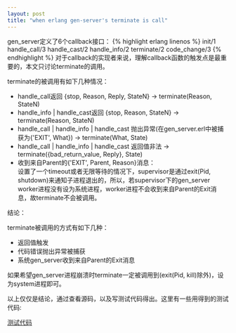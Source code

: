 ```yaml
---
layout: post
title: "when erlang gen-server's terminate is call"
---
```


gen_server定义了6个callback接口：
{% highlight erlang linenos %}
init/1
handle_call/3
handle_cast/2
handle_info/2
terminate/2
code_change/3
{% endhighlight %}
对于callback的实现者来说，理解callback函数的触发点是最重要的，本文只讨论terminate的调用。
 
terminate的被调用有如下几种情况：

+ handle_call返回 {stop, Reason, Reply, StateN} -> terminate(Reason, StateN)
+ handle_info | handle_cast返回 {stop, Reason, StateN} -> terminate(Reason, StateN)
+ handle_call | handle_info | handle_cast 抛出异常(在gen_server.erl中被捕获为{'EXIT', What}) -> terminate(What, State)
+ handle_call | handle_info | handle_cast 返回值非法 -> terminate({bad_return_value, Reply}, State)
+ 收到来自Parent的{'EXIT', Parent, Reason}消息：  
设置了一个timeout或者无限等待的情况下，supervisor是通过exit(Pid, shutdown)来通知子进程退出的，所以，若supervisor下的gen_server worker进程没有设为系统进程，worker进程不会收到来自Parent的Exit消息，故terminate不会被调用。

结论：

terminate被调用的方式有如下几种：

+ 返回值触发
+ 代码错误抛出异常被捕获
+ 系统gen_server收到来自Parent的Exit消息

如果希望gen_server进程崩溃时terminate一定被调用到(exit(Pid, kill)除外)，设为system进程即可。

以上仅仅是结论，通过查看源码，以及写测试代码得出。这里有一些用得到的测试代码:

[测试代码](https://github.com/enjolras1205/erlang_learning/tree/master/erl_server/"测试代码")
